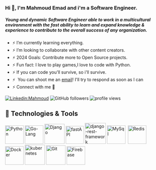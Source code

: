 ### Hi 👋, I'm Mahmoud Emad and i'm a Software Engineer.
##### Young and dynamic Software Engineer able to work in a multicultural environment with the fast ability to learn and expand knowledge & experience to contribute to the overall success of any organization.

<!-- Center coding image -->
<!-- Here i'll write script to uncommint YELLOW and commint WHITE every 12/h -->
<!--<p align="left" width="100%" class="WHITE">
  <img style="width:100%" src="https://user-images.githubusercontent.com/57001890/165177903-0deda619-70a8-4c44-9e8f-ff22a93570ed.gif" />
</p>
 -->
<!-- <p align="center" class="YELLOW">
  <img src="https://i.pinimg.com/originals/91/6b/1c/916b1c0b9788ad87b9ccdfc71bbdadf3.gif" />
</p> -->
<!-- <img alt="Night Coding" src="https://images.squarespace-cdn.com/content/v1/5ca50a787046800d93efeaa5/1559957185322-XOW8D00GTHARX40LKPI4/image-asset.gif" align="right" style="width:50PX;"/> -->

- ⚡ I’m currently learning everything.
- ⚡ I’m looking to collaborate with other content creators.
- ⚡ 2024 Goals: Contribute more to Open Source projects.
- ⚡ Fun fact: I love to play games,I love to code with Python.
- ⚡ If you can code you'll survive, so i'll survive.
- ⚡ &nbsp;You can shoot me an [email](mahmmoud.hassanein@gmail.com)! I'll try to respond as soon as I can
- ⚡ Connect with me 🤝

[![Linkedin:Mahmoud](https://img.shields.io/badge/-Mahmoud-blue?style=flat-square&logo=Linkedin&logoColor=white&link=https://www.linkedin.com/in/mahmoud-emad-4aa53717a/)](https://www.linkedin.com/in/mahmoud-emad-4aa53717a/)
![GitHub followers](https://img.shields.io/github/followers/Mahmoud-Emad?label=Follow&style=social)
<img alt = "profile views" src="https://komarev.com/ghpvc/?username=Mahmoud-Emad&color=brightgreen"> 

## 🔧 Technologies & Tools
<div width="100%">
  <!-- Python -->
  <img alt="Python" src="https://user-images.githubusercontent.com/57001890/165155770-40654f40-56e8-40ec-8f34-c3bf9b4d64fb.svg" style="width: 60px;">
  <!-- Go-Lang -->
  <img alt="Go-Lang" src="https://user-images.githubusercontent.com/57001890/165156702-b066efea-8263-4e7d-b834-1e00135f038f.png" style="width: 60px">
  <!-- Django -->
  <img alt="Django" src="https://user-images.githubusercontent.com/57001890/165156791-3b32ead9-ee90-45c8-8efc-7e87f67bddf7.png" style="width: 65px">
  <!-- fastAPI -->
  <img alt="fastAPI" src="https://user-images.githubusercontent.com/57001890/165155154-a79f4255-4f91-4521-b5ea-19720acbb7ed.svg" style="width: 58px">
  <!-- django-rest-framework -->
  <img alt="django-rest-framework" src="https://user-images.githubusercontent.com/57001890/165153455-a7c4e407-28fc-415c-ad33-3af733cee0fa.png" style="width: 68px">
  <!-- MySql -->
  <img alt="MySql" src="https://www.freepnglogos.com/uploads/logo-mysql-png/logo-mysql-mysql-logo-png-images-are-download-crazypng-21.png" style="width: 60px">&nbsp;
  <!-- Redis -->
  <img alt="Redis" src="https://user-images.githubusercontent.com/57001890/165156996-d1b2a2b4-0f63-4821-8b45-2ee6ea1681f3.png" style="width: 60px">
  <!-- Docker -->
  <img alt="Docker" src="https://user-images.githubusercontent.com/57001890/165120520-c016bccc-d1f6-4028-975a-5c676a11b2dd.png" style="width: 60px">
  <!-- Docker -->
  <img alt="kubernetes" src="https://user-images.githubusercontent.com/57001890/165157233-eda52fa1-c30c-4450-ab62-4069ed1799ef.png" style="width: 65px">
  <!-- Git -->
  <img alt="Git" src="https://user-images.githubusercontent.com/57001890/165154451-fe8c03e7-ac80-4879-bbaa-2d168b285468.png" style="width: 63px">
  <!-- Firebase -->
  <img alt="Firebase" src="https://www.vectorlogo.zone/logos/firebase/firebase-icon.svg" style="width: 60px">
</div>

<!-- ![snake gif](https://github.com/tanyarajhans/Actions/blob/output/github-contribution-grid-snake.svg) -->

 <!-- 
<br>

## <img alt="github" src="https://github.githubassets.com/images/modules/logos_page/Octocat.png" style="width: 40px">GitHub report

<img width="50%" align="left" src="https://github-readme-stats.vercel.app/api?username=Mahmoud-Emad&show_icons=true&include_all_commits=true&theme=radical&hide_border=true" alt="Mahmoud-Emad" />

<img align="right" width="40%" src="https://github-readme-stats.vercel.app/api/top-langs/?username=Mahmoud-Emad&layout=compact&theme=radical&hide_border=true" alt="Mahmoud-Emad" />
 <!-- 
<a  align="center"  href="https://www.buymeacoffee.com/thunderXIII" target="_blank"><img align="center"  src="https://www.buymeacoffee.com/assets/img/custom_images/orange_img.png" alt="Buy Me A Coffee" style="height: 41px !important;width: 174px !important;box-shadow: 0px 3px 2px 0px rgba(190, 190, 190, 0.5) !important;-webkit-box-shadow: 0px 3px 2px 0px rgba(190, 190, 190, 0.5) !important;" ></a>
 -->



